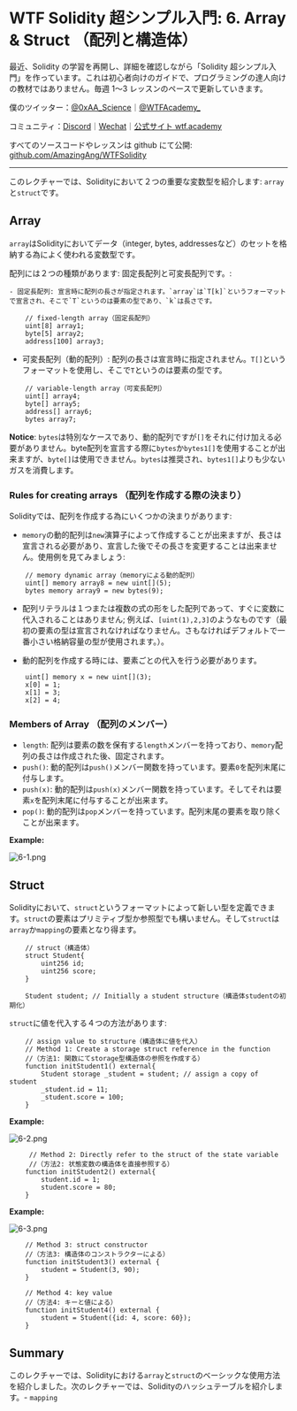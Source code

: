 # WTF Solidity 超シンプル入門: 6. Array & Struct （配列と構造体）

最近、Solidity の学習を再開し、詳細を確認しながら「Solidity 超シンプル入門」を作っています。これは初心者向けのガイドで、プログラミングの達人向けの教材ではありません。毎週 1〜3 レッスンのペースで更新していきます。

僕のツイッター：[@0xAA_Science](https://twitter.com/0xAA_Science)｜[@WTFAcademy\_](https://twitter.com/WTFAcademy_)

コミュニティ：[Discord](https://discord.gg/5akcruXrsk)｜[Wechat](https://docs.google.com/forms/d/e/1FAIpQLSe4KGT8Sh6sJ7hedQRuIYirOoZK_85miz3dw7vA1-YjodgJ-A/viewform?usp=sf_link)｜[公式サイト wtf.academy](https://wtf.academy)

すべてのソースコードやレッスンは github にて公開: [github.com/AmazingAng/WTFSolidity](https://github.com/AmazingAng/WTFSolidity)

-----

このレクチャーでは、Solidityにおいて２つの重要な変数型を紹介します: `array`と`struct`です。

## Array

`array`はSolidityにおいてデータ（integer, bytes, addressesなど）のセットを格納する為によく使われる変数型です。

配列には２つの種類があります: 固定長配列と可変長配列です。:

    - 固定長配列: 宣言時に配列の長さが指定されます。`array`は`T[k]`というフォーマットで宣言され、そこで`T`というのは要素の型であり、`k`は長さです。

```solidity
    // fixed-length array（固定長配列）
    uint[8] array1;
    byte[5] array2;
    address[100] array3;
```

- 可変長配列（動的配列）: 配列の長さは宣言時に指定されません。`T[]`というフォーマットを使用し、そこで`T`というのは要素の型です。

```solidity
    // variable-length array（可変長配列）
    uint[] array4;
    byte[] array5;
    address[] array6;
    bytes array7;
```

**Notice**: `bytes`は特別なケースであり、動的配列ですが`[]`をそれに付け加える必要がありません。byte配列を宣言する際に`bytes`か`bytes1[]`を使用することが出来ますが、`byte[]`は使用できません。`bytes`は推奨され、`bytes1[]`よりも少ないガスを消費します。

### Rules for creating arrays （配列を作成する際の決まり）

Solidityでは、配列を作成する為にいくつかの決まりがあります:

- `memory`の動的配列は`new`演算子によって作成することが出来ますが、長さは宣言される必要があり、宣言した後でその長さを変更することは出来ません。使用例を見てみましょう:

```solidity
    // memory dynamic array（memoryによる動的配列）
    uint[] memory array8 = new uint[](5);
    bytes memory array9 = new bytes(9);
```

- 配列リテラルは１つまたは複数の式の形をした配列であって、すぐに変数に代入されることはありません; 例えば、`[uint(1),2,3]`のようなものです（最初の要素の型は宣言されなければなりません。さもなければデフォルトで一番小さい格納容量の型が使用されます。）。

- 動的配列を作成する時には、要素ごとの代入を行う必要があります。

```solidity
    uint[] memory x = new uint[](3);
    x[0] = 1;
    x[1] = 3;
    x[2] = 4;
```

### Members of Array （配列のメンバー）

- `length`: 配列は要素の数を保有する`length`メンバーを持っており、`memory`配列の長さは作成された後、固定されます。
- `push()`: 動的配列は`push()`メンバー関数を持っています。要素`0`を配列末尾に付与します。
- `push(x)`: 動的配列は`push(x)`メンバー関数を持っています。そしてそれは要素`x`を配列末尾に付与することが出来ます。
- `pop()`: 動的配列は`pop`メンバーを持っています。配列末尾の要素を取り除くことが出来ます。

**Example:**

![6-1.png](./img/6-1.png)

## Struct

Solidityにおいて、`struct`というフォーマットによって新しい型を定義できます。`struct`の要素はプリミティブ型か参照型でも構いません。そして`struct`は`array`か`mapping`の要素となり得ます。

```solidity
    // struct（構造体）
    struct Student{
        uint256 id;
        uint256 score; 
    }

    Student student; // Initially a student structure（構造体studentの初期化）
```

`struct`に値を代入する４つの方法があります:

```solidity
    // assign value to structure（構造体に値を代入）
    // Method 1: Create a storage struct reference in the function
    //（方法1: 関数にてstorage型構造体の参照を作成する）
    function initStudent1() external{
        Student storage _student = student; // assign a copy of student
        _student.id = 11;
        _student.score = 100;
    }
```

**Example:**

![6-2.png](./img/6-2.png)

```solidity
     // Method 2: Directly refer to the struct of the state variable
     //（方法2: 状態変数の構造体を直接参照する）
    function initStudent2() external{
        student.id = 1;
        student.score = 80;
    }
```

**Example:**

![6-3.png](./img/6-3.png)

```solidity
    // Method 3: struct constructor
    //（方法3: 構造体のコンストラクターによる）
    function initStudent3() external {
        student = Student(3, 90);
    }
    
    // Method 4: key value
    //（方法4: キーと値による）
    function initStudent4() external {
        student = Student({id: 4, score: 60});
    }
```


## Summary

このレクチャーでは、Solidityにおける`array`と`struct`のベーシックな使用方法を紹介しました。次のレクチャーでは、Solidityのハッシュテーブルを紹介します。- `mapping`

